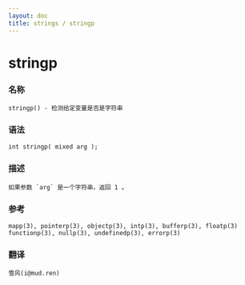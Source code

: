 ```yaml
---
layout: doc
title: strings / stringp
---
```

# stringp

### 名称

    stringp() - 检测给定变量是否是字符串

### 语法

    int stringp( mixed arg );

### 描述

    如果参数 `arg` 是一个字符串，返回 1 。

### 参考

    mapp(3), pointerp(3), objectp(3), intp(3), bufferp(3), floatp(3) functionp(3), nullp(3), undefinedp(3), errorp(3)

### 翻译

    雪风(i@mud.ren)
